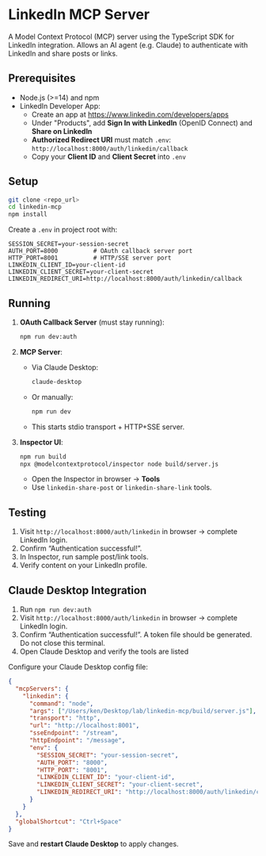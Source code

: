 # LinkedIn MCP Server

A Model Context Protocol (MCP) server using the TypeScript SDK for LinkedIn integration. Allows an AI agent (e.g. Claude) to authenticate with LinkedIn and share posts or links.

## Prerequisites

- Node.js (>=14) and npm
- LinkedIn Developer App:
  - Create an app at https://www.linkedin.com/developers/apps
  - Under "Products", add **Sign In with LinkedIn** (OpenID Connect) and **Share on LinkedIn**
  - **Authorized Redirect URI** must match `.env`: `http://localhost:8000/auth/linkedin/callback`
  - Copy your **Client ID** and **Client Secret** into `.env`

## Setup

```bash
git clone <repo_url>
cd linkedin-mcp
npm install
```

Create a `.env` in project root with:

```env
SESSION_SECRET=your-session-secret
AUTH_PORT=8000          # OAuth callback server port
HTTP_PORT=8001          # HTTP/SSE server port
LINKEDIN_CLIENT_ID=your-client-id
LINKEDIN_CLIENT_SECRET=your-client-secret
LINKEDIN_REDIRECT_URI=http://localhost:8000/auth/linkedin/callback
```

## Running

1. **OAuth Callback Server** (must stay running):
   ```bash
   npm run dev:auth
   ```

2. **MCP Server**:
   - Via Claude Desktop:
     ```bash
     claude-desktop
     ```
   - Or manually:
     ```bash
     npm run dev
     ```
   - This starts stdio transport + HTTP+SSE server.

3. **Inspector UI**:
   ```bash
   npm run build
   npx @modelcontextprotocol/inspector node build/server.js
   ```
   - Open the Inspector in browser → **Tools**
   - Use `linkedin-share-post` or `linkedin-share-link` tools.

## Testing

1. Visit `http://localhost:8000/auth/linkedin` in browser → complete LinkedIn login.
2. Confirm “Authentication successful!”.
3. In Inspector, run sample post/link tools.
4. Verify content on your LinkedIn profile.

## Claude Desktop Integration

1. Run `npm run dev:auth`
2. Visit `http://localhost:8000/auth/linkedin` in browser → complete LinkedIn login.
3. Confirm “Authentication successful!”. A token file should be generated. Do not close this terminal.
4. Open Claude Desktop and verify the tools are listed

Configure your Claude Desktop config file:

```json
{
  "mcpServers": {
    "linkedin": {
      "command": "node",
      "args": ["/Users/ken/Desktop/lab/linkedin-mcp/build/server.js"],
      "transport": "http",
      "url": "http://localhost:8001",
      "sseEndpoint": "/stream",
      "httpEndpoint": "/message",
      "env": {
        "SESSION_SECRET": "your-session-secret",
        "AUTH_PORT": "8000",
        "HTTP_PORT": "8001",
        "LINKEDIN_CLIENT_ID": "your-client-id",
        "LINKEDIN_CLIENT_SECRET": "your-client-secret",
        "LINKEDIN_REDIRECT_URI": "http://localhost:8000/auth/linkedin/callback"
      }
    }
  },
  "globalShortcut": "Ctrl+Space"
}
```
Save and **restart Claude Desktop** to apply changes.
